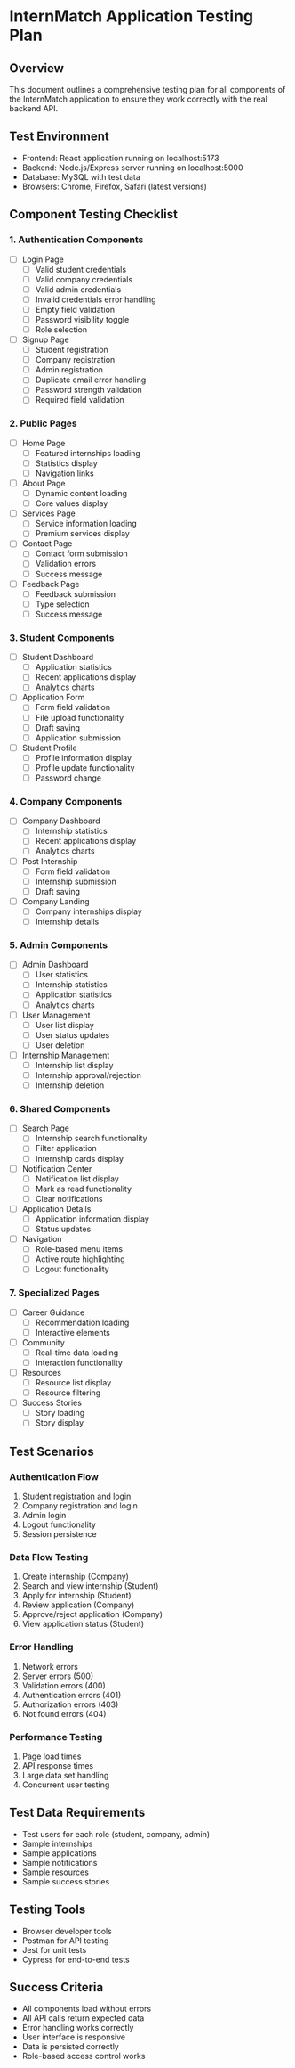 # InternMatch Application Testing Plan

## Overview
This document outlines a comprehensive testing plan for all components of the InternMatch application to ensure they work correctly with the real backend API.

## Test Environment
- Frontend: React application running on localhost:5173
- Backend: Node.js/Express server running on localhost:5000
- Database: MySQL with test data
- Browsers: Chrome, Firefox, Safari (latest versions)

## Component Testing Checklist

### 1. Authentication Components
- [ ] Login Page
  - [ ] Valid student credentials
  - [ ] Valid company credentials
  - [ ] Valid admin credentials
  - [ ] Invalid credentials error handling
  - [ ] Empty field validation
  - [ ] Password visibility toggle
  - [ ] Role selection
- [ ] Signup Page
  - [ ] Student registration
  - [ ] Company registration
  - [ ] Admin registration
  - [ ] Duplicate email error handling
  - [ ] Password strength validation
  - [ ] Required field validation

### 2. Public Pages
- [ ] Home Page
  - [ ] Featured internships loading
  - [ ] Statistics display
  - [ ] Navigation links
- [ ] About Page
  - [ ] Dynamic content loading
  - [ ] Core values display
- [ ] Services Page
  - [ ] Service information loading
  - [ ] Premium services display
- [ ] Contact Page
  - [ ] Contact form submission
  - [ ] Validation errors
  - [ ] Success message
- [ ] Feedback Page
  - [ ] Feedback submission
  - [ ] Type selection
  - [ ] Success message

### 3. Student Components
- [ ] Student Dashboard
  - [ ] Application statistics
  - [ ] Recent applications display
  - [ ] Analytics charts
- [ ] Application Form
  - [ ] Form field validation
  - [ ] File upload functionality
  - [ ] Draft saving
  - [ ] Application submission
- [ ] Student Profile
  - [ ] Profile information display
  - [ ] Profile update functionality
  - [ ] Password change

### 4. Company Components
- [ ] Company Dashboard
  - [ ] Internship statistics
  - [ ] Recent applications display
  - [ ] Analytics charts
- [ ] Post Internship
  - [ ] Form field validation
  - [ ] Internship submission
  - [ ] Draft saving
- [ ] Company Landing
  - [ ] Company internships display
  - [ ] Internship details

### 5. Admin Components
- [ ] Admin Dashboard
  - [ ] User statistics
  - [ ] Internship statistics
  - [ ] Application statistics
  - [ ] Analytics charts
- [ ] User Management
  - [ ] User list display
  - [ ] User status updates
  - [ ] User deletion
- [ ] Internship Management
  - [ ] Internship list display
  - [ ] Internship approval/rejection
  - [ ] Internship deletion

### 6. Shared Components
- [ ] Search Page
  - [ ] Internship search functionality
  - [ ] Filter application
  - [ ] Internship cards display
- [ ] Notification Center
  - [ ] Notification list display
  - [ ] Mark as read functionality
  - [ ] Clear notifications
- [ ] Application Details
  - [ ] Application information display
  - [ ] Status updates
- [ ] Navigation
  - [ ] Role-based menu items
  - [ ] Active route highlighting
  - [ ] Logout functionality

### 7. Specialized Pages
- [ ] Career Guidance
  - [ ] Recommendation loading
  - [ ] Interactive elements
- [ ] Community
  - [ ] Real-time data loading
  - [ ] Interaction functionality
- [ ] Resources
  - [ ] Resource list display
  - [ ] Resource filtering
- [ ] Success Stories
  - [ ] Story loading
  - [ ] Story display

## Test Scenarios

### Authentication Flow
1. Student registration and login
2. Company registration and login
3. Admin login
4. Logout functionality
5. Session persistence

### Data Flow Testing
1. Create internship (Company)
2. Search and view internship (Student)
3. Apply for internship (Student)
4. Review application (Company)
5. Approve/reject application (Company)
6. View application status (Student)

### Error Handling
1. Network errors
2. Server errors (500)
3. Validation errors (400)
4. Authentication errors (401)
5. Authorization errors (403)
6. Not found errors (404)

### Performance Testing
1. Page load times
2. API response times
3. Large data set handling
4. Concurrent user testing

## Test Data Requirements
- Test users for each role (student, company, admin)
- Sample internships
- Sample applications
- Sample notifications
- Sample resources
- Sample success stories

## Testing Tools
- Browser developer tools
- Postman for API testing
- Jest for unit tests
- Cypress for end-to-end tests

## Success Criteria
- All components load without errors
- All API calls return expected data
- Error handling works correctly
- User interface is responsive
- Data is persisted correctly
- Role-based access control works